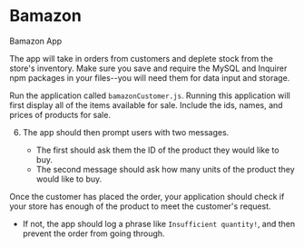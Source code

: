 # Bamazon
Bamazon App

The app will take in orders from customers and deplete stock from the store's inventory. 
Make sure you save and require the MySQL and Inquirer npm packages in your files--you will need them for data input and storage.

Run the application called `bamazonCustomer.js`. Running this application will first display all of the items available for sale. Include the ids, names, and prices of products for sale.

6. The app should then prompt users with two messages.

   * The first should ask them the ID of the product they would like to buy.
   * The second message should ask how many units of the product they would like to buy.

Once the customer has placed the order, your application should check if your store has enough of the product to meet the customer's request.

   * If not, the app should log a phrase like `Insufficient quantity!`, and then prevent the order from going through.

